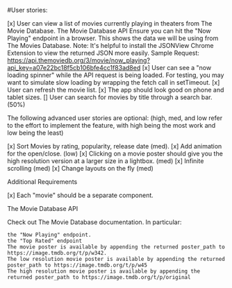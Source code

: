 #User stories:

[x]  User can view a list of movies currently playing in theaters from The Movie Database.
        The Movie Database API
        Ensure you can hit the "Now Playing" endpoint in a browser. This shows the data we will be using from The Movies Database.
        Note: It's helpful to install the JSONView Chrome Extension to view the returned JSON more easily.
        Sample Request: https://api.themoviedb.org/3/movie/now_playing?api_key=a07e22bc18f5cb106bfe4cc1f83ad8ed
[x]  User can see a "now loading spinner" while the API request is being loaded. For testing, you may want to simulate slow loading by wrapping the fetch call in setTimeout.
[x]  User can refresh the movie list.
[x]  The app should look good on phone and tablet sizes.
[]  User can search for movies by title through a search bar.(50%)

The following advanced user stories are optional: (high, med, and low refer to the effort to implement the feature, with high being the most work and low being the least)

[x]  Sort Movies by rating, popularity, release date (med).
[x]  Add animation for the open/close. (low)
[x]  Clicking on a movie poster should give you the high resolution version at a larger size in a lightbox. (med)
[x]  Infinite scrolling (med)
[x]  Change layouts on the fly (med)

Additional Requirements

[x]  Each "movie" should be a separate component.

The Movie Database API

Check out The Movie Database documentation. In particular:

    the "Now Playing" endpoint.
    the "Top Rated" endpoint
    The movie poster is available by appending the returned poster_path to https://image.tmdb.org/t/p/w342.
    The low resolution movie poster is available by appending the returned poster_path to https://image.tmdb.org/t/p/w45
    The high resolution movie poster is available by appending the returned poster_path to https://image.tmdb.org/t/p/original
